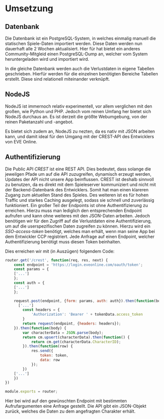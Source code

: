 # Umsetzung

## Datenbank

Die Datenbank ist ein PostgreSQL-System, in welches einmalig manuell die statischen Spiele-Daten importiert werden. Diese Daten werden nun dauerhaft alle 2 Wochen aktualisiert. Hier für hat bietet ein anderes Community-Mitgleid einen PostgreSQL-Dump an, welcher vom System heruntergeladen wird und importiert wird.

In die gleiche Datenbank werden auch die Verlustdaten in eigene Tabellen geschrieben. Hierfür werden für die einzelnen benötigten Bereiche Tabellen erstellt. Diese sind relationell miteinander verknüpft.


## NodeJS

NodeJS ist immernoch relativ experimentell, vor allem verglichen mit den großen, wie Python und PHP. Jedoch vom reinen Umfang her bietet sich NodeJS durchaus an. Es ist derzeit die größte Webumgebung, von der reinen Paketanzahl und -angebot.

Es bietet sich zudem an, NodeJS zu nezten, da es nativ mit JSON arbeiten kann, und damit ideal für den Umgang mit der CREST-API des Entwicklers von EVE Online.


## Authentifizierung

Die Public API _CREST_ ist eine REST API. Dies bedeutet, dass solange die jeweilgen Pfade um auf die API zuzugreifen, dynamisch erzeugt werden, Updates der API nicht unsere App beinflussen.
CREST ist deshalb sinnvoll zu benutzen, da es direkt mit dem Spieleserver kommuniziert und nicht mit der Backend-Datenbank des Entwicklers. Somit hat man einen klareren Zugang zum aktuellen Stand des Spieles. Des weiteren ist es für hohen Traffic und starkes Caching ausgelegt, sodass sie schnell und zuverlässig funktioniert.
Ein großer Teil der Endpoints ist ohne Authentifizierung zu erreichen. Hierzu muss man lediglich den entsprechenden Endpoint aufrufen und kann ohne weiteres mit den JSON-Daten arbeiten.
Jedoch benötigen wir für den Zugriff auf die Verlustdaten eine Authentifizierung, um auf die userspezifischen Daten zugreifen zu können.
Hierzu wird ein _SSO-access-token_ benötigt, welches man erhält, wenn man seine App bei dem Entwickler CCP registriert. Jede Anfrage auf einen Endpoint, welcher Authentifizierung benötigt muss diesen Token beinhalten.

Dies erreichen wir mit (in Auszügen) folgendem Code:

```javascript
router.get('/crest', function(req, res, next) {
	const endpoint = 'https://login.eveonline.com/oauth/token';
	const params = {
    ['...']
	};
	const auth = {
    ['...']
	};

	request.post(endpoint, {form: params, auth: auth}).then(function(body) {
      ['...']
		const headers = {
			'Authorization': 'Bearer ' + tokenData.access_token
		}
		return request(endpoint, {headers: headers});
	}).then(function(body) {
		var characterData = JSON.parse(body);
		return cm.upsert(characterData).then(function() {
			return cm.get(characterData.CharacterID);
		}).then(function(row) {
			res.send({
				token: token,
				data: row
			});
		})
    ['...']
	})
})

module.exports = router;
```
Hier bei wird auf den gewünschten Endpoint mit bestimmten Aufrufargumenten eine Anfrage gestellt. Die API gibt ein JSON-Objekt zurück, welches die Daten zu dem angefragten Charakter erhält.

